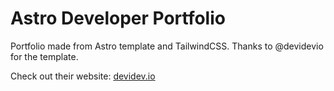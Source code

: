 # Astro Developer Portfolio

Portfolio made from Astro template and TailwindCSS. Thanks to @devidevio for the template.

Check out their website: [devidev.io](https://devidev.io)
